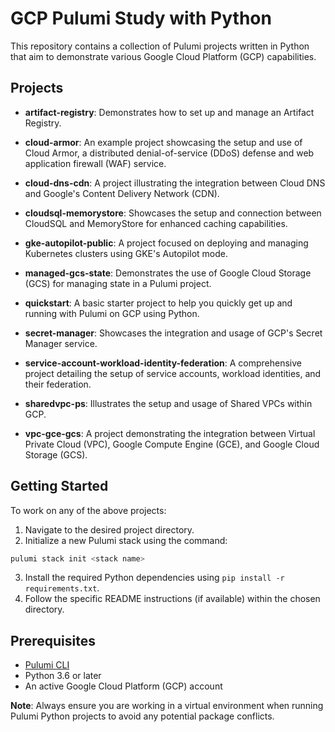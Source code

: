 # GCP Pulumi Study with Python

This repository contains a collection of Pulumi projects written in Python that aim to demonstrate various Google Cloud Platform (GCP) capabilities.

## Projects

- **artifact-registry**: Demonstrates how to set up and manage an Artifact Registry.
  
- **cloud-armor**: An example project showcasing the setup and use of Cloud Armor, a distributed denial-of-service (DDoS) defense and web application firewall (WAF) service.
  
- **cloud-dns-cdn**: A project illustrating the integration between Cloud DNS and Google's Content Delivery Network (CDN).
  
- **cloudsql-memorystore**: Showcases the setup and connection between CloudSQL and MemoryStore for enhanced caching capabilities.
  
- **gke-autopilot-public**: A project focused on deploying and managing Kubernetes clusters using GKE's Autopilot mode.
  
- **managed-gcs-state**: Demonstrates the use of Google Cloud Storage (GCS) for managing state in a Pulumi project.
  
- **quickstart**: A basic starter project to help you quickly get up and running with Pulumi on GCP using Python.
  
- **secret-manager**: Showcases the integration and usage of GCP's Secret Manager service.
  
- **service-account-workload-identity-federation**: A comprehensive project detailing the setup of service accounts, workload identities, and their federation.
  
- **sharedvpc-ps**: Illustrates the setup and usage of Shared VPCs within GCP.
  
- **vpc-gce-gcs**: A project demonstrating the integration between Virtual Private Cloud (VPC), Google Compute Engine (GCE), and Google Cloud Storage (GCS).

## Getting Started

To work on any of the above projects:

1. Navigate to the desired project directory.
2. Initialize a new Pulumi stack using the command:
```bash
pulumi stack init <stack name>
```
3. Install the required Python dependencies using `pip install -r requirements.txt`.
4. Follow the specific README instructions (if available) within the chosen directory.

## Prerequisites

- [Pulumi CLI](https://www.pulumi.com/docs/get-started/install/)
- Python 3.6 or later
- An active Google Cloud Platform (GCP) account

**Note**: Always ensure you are working in a virtual environment when running Pulumi Python projects to avoid any potential package conflicts.

